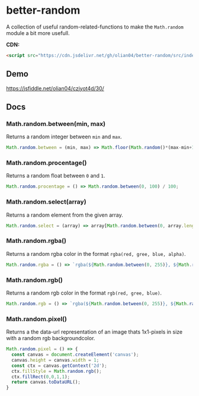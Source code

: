# better-random
A collection of useful random-related-functions to make the `Math.random` module a bit more usefull.

__CDN:__

```html
<script src="https://cdn.jsdelivr.net/gh/olian04/better-random/src/index.js"></script>
```

## Demo

https://jsfiddle.net/olian04/czjyot4d/30/

## Docs

### Math.random.between(min, max)

Returns a random integer between `min` and `max`.

```js
Math.random.between = (min, max) => Math.floor(Math.random()*(max-min+1)+min);
```

### Math.random.procentage()

Returns a random float between `0` and `1`.

```js
Math.random.procentage = () => Math.random.between(0, 100) / 100;
```

### Math.random.select(array)

Returns a random element from the given array.


```js
Math.random.select = (array) => array[Math.random.between(0, array.length-1)];

```

### Math.random.rgba()

Returns a random rgba color in the format `rgba(red, gree, blue, alpha)`.

```js
Math.random.rgba = () => `rgba(${Math.random.between(0, 255)}, ${Math.random.between(0, 255)}, ${Math.random.between(0, 255)}, ${Math.random.procentage()})`;
```

### Math.random.rgb()

Returns a random rgb color in the format `rgb(red, gree, blue)`.

```js
Math.random.rgb = () => `rgba(${Math.random.between(0, 255)}, ${Math.random.between(0, 255)}, ${Math.random.between(0, 255)})`;
```

### Math.random.pixel()

Returns a the data-url representation of an image thats 1x1-pixels in size with a random rgb backgroundcolor.

```js
Math.random.pixel = () => {
  const canvas = document.createElement('canvas');
  canvas.height = canvas.width = 1;
  const ctx = canvas.getContext('2d');
  ctx.fillStyle = Math.random.rgb();
  ctx.fillRect(0,0,1,1);
  return canvas.toDataURL();
}
```
